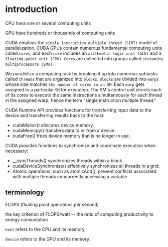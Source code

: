 # introduction

CPU hava one or several computing units

GPU have hundreds or thousands of computing units

CUDA employs the `single instruction multiple thread (SIMT)` model of parallelization.
CUDA GPUs contain numerous fundamental computing units called `cores`,
and each `core` includes an `arithmetic logic unit (ALU)` and a `floating-point unit (FPU)`.
`Cores` are collected into groups called `streaming multiprocessors (SMs)`.

We parallelize a computing task by breaking it up into numerous subtasks called
`threads` that are organized into `blocks`. `Blocks` are divided into `warps` whose size
matches `the number of cores in an SM`. Each `warp` gets assigned to a particular
`SM` for execution. The SM's control unit directs each of its cores to execute the
same instructions simultaneously for each thread in the assigned warp, hence
the term "single instruction multiple thread."

CUDA Runtime API provides functions for transferring input data to the device and 
transferring results back to the host:

* cudaMalloc() allocates device memory.
* cudaMemcpy() transfers data to or from a device.
* cudaFree() frees device memory that is no longer in use.

CUDA provides functions to synchronize and coordinate execution when necessary:

* __syncThreads() synchronizes threads within a block.
* cudaDeviceSynchronize() effectively synchronizes all threads in a grid.
* Atomic operations, such as atomicAdd(), prevent conflicts associated with multiple threads concurrently accessing a variable.

## terminology

FLOPS (floating point operations per second)

the key criterion of FLOPS/watt -- the ratio of computing productivity to energy consumption

`host` refers to the CPU and its memory,

`device` refers to the GPU and its memory.

